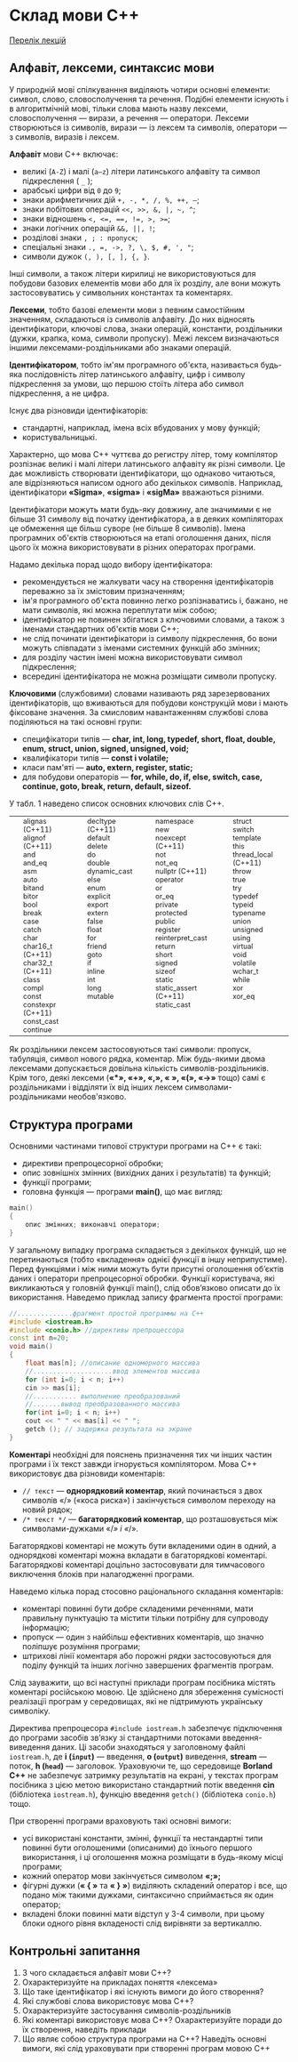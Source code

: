 # Склад мови С++

[Перелік лекцій](README.md)

## Алфавіт, лексеми, синтаксис мови

У природній мові спілкуванння виділяють чотири основні елементи: символ, слово, словосполучення та речення. Подібні елементи існують і в алгоритмічній мові, тільки слова мають назву лексеми, словосполучення — вирази, а речення — оператори. Лексеми створюються із символів, вирази — із лексем та символів, оператори — з символів, виразів і лексем.

**Алфавіт** мови C++ включає:

*   великі (`A-Z`) і малі (`a—z`) літери латинського алфавіту та символ підкреслення ( `_` );
*   арабські цифри від `0` до `9`;
*   знаки арифметичних дій `+, -, *, /, %, ++, —`;
*   знаки побітових операцій `<<, >>, &, |, ~, ^`;
*   знаки відношень `<, <=, ==, !=, >, >=`;
*   знаки логічних операцій `&&, ||, !`;
*   розділові знаки `, ; : пропуск`;
*   спеціальні знаки `., =, ->, ?, \, $, #, ', "`;
*   символи дужок `(, ), [, ], {, }`.

Інші символи, а також літери кирилиці не використовуються для побудови базових елементів мови або для їх розділу, але вони можуть застосовуватись у символьних константах та коментарях.

**Лексеми**, тобто базові елементи мови з певним самостійним значенням, складаються із символів алфавіту. До них відносять ідентифікатори, ключові слова, знаки операцій, константи, роздільники (дужки, крапка, кома, символи пропуску). Межі лексем визначаються іншими лексемами-роздільниками або знаками операцій.

**Ідентифікатором**, тобто ім'ям програмного об'єкта, називається будь-яка послідовність літер латинського алфавіту, цифр i символу підкреслення за умови, що першою стоїть літера або символ підкреслення, а не цифра.

Існує два різновиди ідентифікаторів:

*   стандартні, наприклад, імена всіх вбудованих у мову функцій;
*   користувальницькі.

Характерно, що мова C++ чуттєва до регистру літер, тому компілятор розпізнає великі і малі літери латинського алфавіту як різні символи. Це дає можливість створювати ідентифікатори, що однаково читаються, але відрізняються написом одного або декількох символів. Наприклад, ідентифікатори **«Sigma»**, **«sigma»** і **«sigMa»** вважаються різними.

Ідентифікатори можуть мати будь-яку довжину, але значимими є не більше 31 символу від початку ідентифікатора, a в деяких компіляторах це обмеження ще більш суворе (не бiльше 8 символів). Імена програмних об'єктів створюються на етапі оголошення даних, після цього їх можна використовувати в різних операторах програми.

Надамо декілька порад щодо вибору ідентифікатора:

*   рекомендується не жалкувати часу на створення ідентифікаторів переважно за їх змістовим призначенням;
*   ім'я програмного об'єкта повинно легко розпізнаватись і, бажано, не мати символів, які можна переплутати між собою;
*   ідентифікатор не повинен збігатися з ключовими словами, а також з іменами стандартних об'єктів мови C++;
*   не слід починати ідентифікатори із символу підкреслення, бо вони можуть співпадати з іменами системних функцій або змінних;
*   для розділу частин імені можна використовувати символ підкреслення;
*   всередині ідентифікатора не можна розміщати символи пропуску.

**Ключовими** (службовими) словами називають ряд зарезервованих ідентифікаторів, що вживаються для побудови конструкцій мови і мають фіксоване значення. За смисловим навантаженням службові слова поділяються на такі основні групи:

*   специфікатори типів — **char, int, long, typedef, short, float, double, enum, struct, union, signed, unsigned, void;**
*   квалифікатори типів — **const і volatile;**
*   класи пам'яті — **auto, extern, register, static;**
*   для побудови операторів — **for, while, do, if, else, switch, case, continue, goto, break, return, default, sizeof.**

У табл. 1 наведено список основних ключових слів C++.

<table class="tabluc" style="font-size: 0.9em; margin-bottom: 15px;" width="100%">
<tbody>
<tr valign="top">
<td style="text-align: left; padding-left: 25px;">alignas (C++11)<br>
alignof (C++11)<br>
and<br>
and_eq<br>
asm<br>
auto<br>
bitand<br>
bitor<br>
bool<br>
break<br>
case<br>
catch<br>
char<br>
char16_t (C++11)<br>
char32_t (C++11)<br>
class<br>
compl<br>
const<br>
constexpr (C++11)<br>
const_cast<br>
continue</td>
<td style="text-align: left; padding-left: 25px;">decltype (C++11)<br>
default<br>
delete<br>
do<br>
double<br>
dynamic_cast<br>
else<br>
enum<br>
explicit<br>
export<br>
extern<br>
false<br>
float<br>
for<br>
friend<br>
goto<br>
if<br>
inline<br>
int<br>
long<br>
mutable</td>
<td style="text-align: left; padding-left: 25px;">namespace<br>
new<br>
noexcept (C++11)<br>
not<br>
not_eq<br>
nullptr (C++11)<br>
operator<br>
or<br>
or_eq<br>
private<br>
protected<br>
public<br>
register<br>
reinterpret_cast<br>
return<br>
short<br>
signed<br>
sizeof<br>
static<br>
static_assert (C++11)<br>
static_cast</td>
<td style="text-align: left; padding-left: 25px;">struct<br>
switch<br>
template<br>
this<br>
thread_local (C++11)<br>
throw<br>
true<br>
try<br>
typedef<br>
typeid<br>
typename<br>
union<br>
unsigned<br>
using<br>
virtual<br>
void<br>
volatile<br>
wchar_t<br>
while<br>
xor<br>
xor_eq</td>
</tr>
</tbody>
</table>

Як роздільники лексем застосовуються такі символи: пропуск, табуляція, символ нового рядка, коментар. Між будь-якими двома лексемами допускається довільна кількість символів-роздільників. Крім того, деякі лексеми (**«*», «+», «,», « », «(», «->»** тощо) самі є роздільниками і відділяти їх від інших лексем символами-роздільниками необов'язково.

## Структура програми

Основними частинами типової структури програми на С++ є такі:

*   директиви препроцесорної обробки;
*   опис зовнішніх змінних (вихідних даних і результатів) та функцій;
*   функції програми;
*   головна функція — програми **main()**, що має вигляд:

```cpp
main()
{
	опис змінних; виконавчі оператори;
}
```

У загальному випадку програма складається з декількох функцій, що не перетинаються (тобто «вкладення» однієї функції в іншу неприпустиме). Перед функціями і між ними можуть бути присутні оголошення об’єктів даних і оператори препроцесорної обробки. Функції користувача, які викликаються у головній функції main(), слід обов’язково описати до їх використання. Наведемо приклад запису фрагмента простої програми:

```cpp
//..............фрагмент простой программы на С++
#include <iostream.h>
#include <соnio.h> //директивы препроцессора
const int n=20;
void main()
{
	float mas[n]; //описание одномерного массива
	//....................ввод элементов массива
	for (int i=0; i < n; i++) 
	cin >> mas[i];
	//........... выполнение преобразований
	//.......вывод преобразованного массива
	for(int i=0; i < n; i++)
	cout << " " << mas[i] << " ";
	getch (); // задержка результата на экране
}
```

**Коментарі** необхідні для пояснень призначення тих чи інших частин програми і їх текст завжди ігнорується компілятором. Мова С++ використовує два різновиди коментарів:

*   `// текст` — **однорядковий коментар**, який починається з двох символів «/» («коса риска») і закінчується символом переходу на новий рядок;
*   `/* текст */` — **багаторядковий коментар**, що розташовується між символами-дужками «/*» і «*/».

Багаторядкові коментарі не можуть бути вкладеними один в одний, а однорядкові коментарі можна вкладати в багаторядкові коментарі. Багаторядкові коментарі доцільно застосовувати для тимчасового виключення блоків при налагодженні програми.

Наведемо кілька порад стосовно раціонального складання коментарів:

*   коментарі повинні бути добре складеними реченнями, мати правильну пунктуацію та містити тільки потрібну для супроводу інформацію;
*   пропуск — один з найбільш ефективних коментарів, що значно поліпшує розуміння програми;
*   штрихові лінії коментаря або порожні рядки застосовуються для поділу функцій та інших логічно завершених фрагментів програм.

Слід зауважити, що всі наступні приклади програм посібника містять коментарі російською мовою. Це здійснено для збереження сумісності реалізацїі програм у середовищах, які не підтримують українську символіку.

Директива препроцесора `#include iostream.h` забезпечує підключення до програми засобів зв’язку зі стандартними потоками введення-виведення даних. Ці засоби знаходяться у заголовному файлі `iostream.h`, де **і (`input`)** — введення, **о (`output`)** виведення, **stream** — поток, **h (`head`)** — заголовок. Ураховуючи те, що середовище **Borland C++** не забезпечує затримку результатів на екрані, у текстах програм посібника з цією метою використано стандартний потік введення **сіn** (бібліотека `iostream.h`), функцію введення `getch()` (бібліотека `conio.h`) тощо.

При створенні програми враховують такі основні вимоги:

*   усі використані константи, змінні, функції та нестандартні типи повинні бути оголошеними (описаними) до їхнього першого використання, і ці оголошення можна розміщати в будь-якому місці програми;
*   кожний оператор мови закінчується символом **«;»;**
*   фігурні дужки (**« { »** та **« } »**) виділяють складений оператор і все, що подано між такими дужками, синтаксично сприймається як один оператор;
*   вкладені блоки повинні мати відступ у 3-4 символи, при цьому блоки одного рівня вкладеності слід вирівняти за вертикаллю.

## Контрольні запитання

1.  З чого складається алфавіт мови C++?
2.  Охарактеризуйте на прикладах поняття «лексема»
3.  Що таке ідентифікатор і які існують вимоги до його створення?
4.  Які службові слова використовує мова C++?
5.  Охарактеризуйте застосування символів-роздільників
6.  Які коментарі використовує мова C++? Охарактеризуйте поради до їх створення, наведіть приклади
7.  Що являє собою структура програми на C++? Наведіть основні вимоги, які слід ураховувати при створенні програм мовою C++


